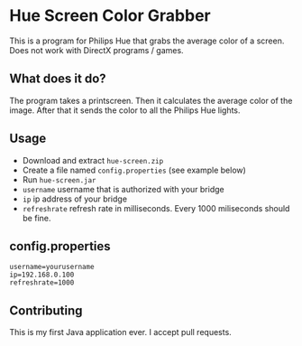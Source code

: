 # Hue Screen Color Grabber
This is a program for Philips Hue that grabs the average color of a screen. Does not work with DirectX programs / games.

## What does it do?
The program takes a printscreen. Then it calculates the average color of the image. After that it sends the color to all the Philips Hue lights. 

## Usage
* Download and extract `hue-screen.zip`
* Create a file named `config.properties` (see example below)
* Run `hue-screen.jar`
* `username` username that is authorized with your bridge
* `ip` ip address of your bridge
* `refreshrate` refresh rate in milliseconds. Every 1000 miliseconds should be fine.

## config.properties
```
username=yourusername
ip=192.168.0.100
refreshrate=1000
```

## Contributing
This is my first Java application ever. I accept pull requests.
